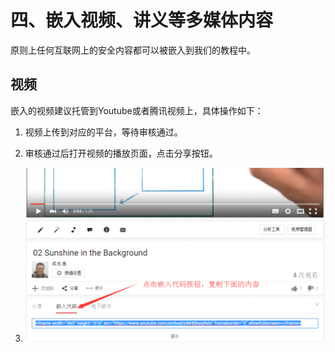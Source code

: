 # 四、嵌入视频、讲义等多媒体内容

原则上任何互联网上的安全内容都可以被嵌入到我们的教程中。

## 视频

嵌入的视频建议托管到Youtube或者腾讯视频上，具体操作如下：

1. 视频上传到对应的平台，等待审核通过。

2. 审核通过后打开视频的播放页面，点击分享按钮。

3. ![Youbube分享](/content/image/youtube_share.png)


